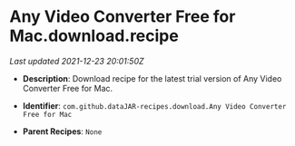 # Any Video Converter Free for Mac.download.recipe

_Last updated 2021-12-23 20:01:50Z_

- **Description**: Download recipe for the latest trial version of Any Video Converter Free for Mac.

- **Identifier**: `com.github.dataJAR-recipes.download.Any Video Converter Free for Mac`

- **Parent Recipes**: `None`
